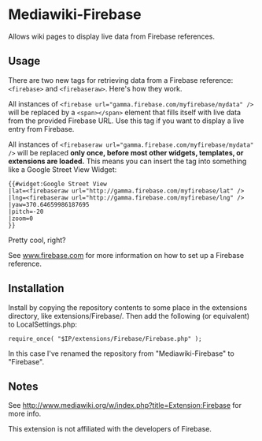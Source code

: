 Mediawiki-Firebase
==================

Allows wiki pages to display live data from Firebase references.

## Usage

There are two new tags for retrieving data from a Firebase reference: `<firebase>` and `<firebaseraw>`. Here's how they work.

All instances of `<firebase url="gamma.firebase.com/myfirebase/mydata" />` will be replaced by a `<span></span>` element that fills itself with live data from the provided Firebase URL. Use this tag if you want to display a live entry from Firebase.

All instances of `<firebaseraw url="gamma.firebase.com/myfirebase/mydata" />` will be replaced **only once, before most other widgets, templates, or extensions are loaded.** This means you can insert the tag into something like a Google Street View Widget:

    {{#widget:Google Street View
    |lat=<firebaseraw url="http://gamma.firebase.com/myfirebase/lat" />
    |lng=<firebaseraw url="http://gamma.firebase.com/myfirebase/lng" />
    |yaw=370.64659986187695
    |pitch=-20
    |zoom=0
    }}

Pretty cool, right?

See www.firebase.com for more information on how to set up a Firebase reference.

## Installation

Install by copying the repository contents to some place in the extensions directory, like extensions/Firebase/. Then add the following (or equivalent) to LocalSettings.php:

```require_once( "$IP/extensions/Firebase/Firebase.php" );```

In this case I've renamed the repository from "Mediawiki-Firebase" to "Firebase".

## Notes

See http://www.mediawiki.org/w/index.php?title=Extension:Firebase for more info.

This extension is not affiliated with the developers of Firebase.
